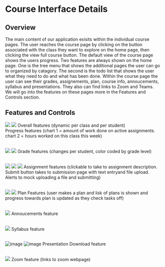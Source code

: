 # Course Interface Details
## Overview
The main content of our application exisits within the individual course pages. The user reaches the course page by clicking on the button associated with the class they want to explore on the home page, then clicking the view full course button. The default view of the course page shows the users progress. Two features are always shown on the home page. One is the tree menu that shows the additional pages the user can go to organized by catagory. The second is the todo list that shows the user what they need to do and what has been done. Within the course page the user can see their grades, assignements, plan, course info, annoucements, syllabus and presentations. They also can find links to Zoom and Teams. We will go into the features on these pages more in the Features and Controls section.

## Features and Controls
![](images/course-default.png)
![](images/course-default2.png)
Overall features (dynamic per class and per student) <br />
Progress features (chart 1 = amount of work done on active assignments. chart 2 = hours worked on this class this week)
<br />
<br />

![](images/course-grades1.png)
![](images/course-grades2.png)
Grade features (changes per student, color coded by grade level)
<br />
<br />

![](images/course-assignments1.png)
![](images/course-assignments2.png)
![](images/course-assignments-submission.png)
Assignment features (clickable to take to assignment description. Submit button takes to submission page with text entryand file upload. Alerts to mock uploading a file and submitting)
<br />
<br />

![](images/course-plan1.png)
![](images/course-plan2.png)
Plan Features (user makes a plan and lisk of plans is shown and progress towards plan is updated as they check tasks off)
<br />
<br />

![](images/course-annoucements.png)
Annoucements feature
<br />
<br />

![](images/course-syllabus.png)
Syllabus feature
<br />
<br />

![image](https://user-images.githubusercontent.com/29307422/202066458-68d330a3-73db-49d4-ac78-b33c11130446.png)
![image](https://user-images.githubusercontent.com/29307422/202066488-279f3cf1-2c4a-4636-9dfb-4760f0992642.png)
Presentation Download feature
<br />
<br />

![](images/course-zoom.png)
Zoom feature (links to zoom webpage)
